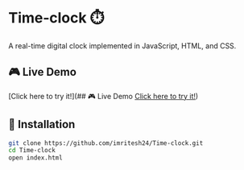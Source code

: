 # Time‑clock ⏱️

A real-time digital clock implemented in JavaScript, HTML, and CSS.

## 🎮 Live Demo
[Click here to try it!](## 🎮 Live Demo
[Click here to try it!](https://imritesh24.github.io/Time-clock/))

## 🔧 Installation
```bash
git clone https://github.com/imritesh24/Time-clock.git
cd Time-clock
open index.html


